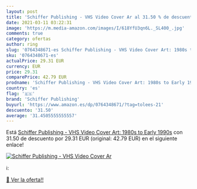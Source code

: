 ```yaml
---
layout: post
title: 'Schiffer Publishing - VHS Video Cover Ar al 31.50 % de descuento'
date: 2021-03-11 03:22:31
image: 'https://m.media-amazon.com/images/I/618YfU3qn6L._SL400_.jpg'
comments: true
category: ofertas
author: ring
slug: '0764348671-es Schiffer Publishing - VHS Video Cover Art: 1980s to Early...'
sku: '0764348671-es'
actualPrice: 29.31 EUR
currency: EUR
price: 29.31
comparePrice: 42.79 EUR
prodname: 'Schiffer Publishing - VHS Video Cover Art: 1980s to Early 1990s'
country: 'es'
flag: '🇪🇸'
brand: 'Schiffer Publishing'
buyurl: 'https://www.amazon.es/dp/0764348671/?tag=tolees-21'
descuento: '31.50'
average: '31.4505555555557'
---
```


Está [Schiffer Publishing - VHS Video Cover Art: 1980s to Early 1990s](https://www.amazon.es/dp/0764348671/?tag=tolees-21) con 31.50 de descuento por 29.31 EUR (original: 42.79 EUR) en el siguiente enlace!

[![Schiffer Publishing - VHS Video Cover Ar](https://m.media-amazon.com/images/I/618YfU3qn6L._SL400_.jpg)](https://www.amazon.es/dp/0764348671/?tag=tolees-21)

ℹ️:


[🛒 Ver la oferta!!](https://www.amazon.es/dp/0764348671/?tag=tolees-21)

